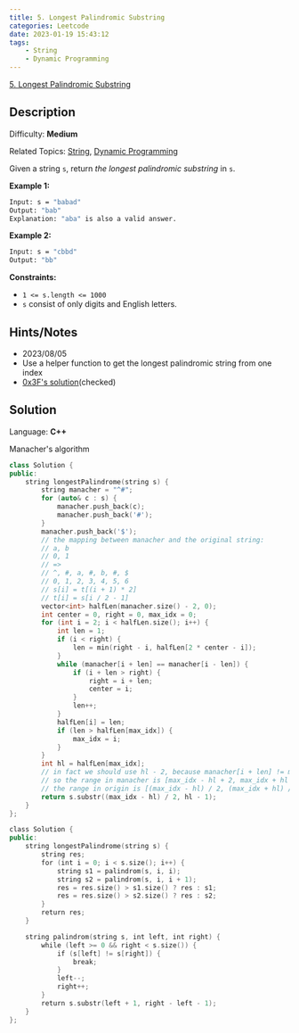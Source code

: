 ```yaml
---
title: 5. Longest Palindromic Substring
categories: Leetcode
date: 2023-01-19 15:43:12
tags:
    - String
    - Dynamic Programming
---
```


[5\. Longest Palindromic Substring](https://leetcode.com/problems/longest-palindromic-substring/)

## Description

Difficulty: **Medium**

Related Topics: [String](https://leetcode.com/tag/string/), [Dynamic Programming](https://leetcode.com/tag/dynamic-programming/)

Given a string `s`, return _the longest_ <span data-keyword="palindromic-string">_palindromic_</span> <span data-keyword="substring-nonempty">_substring_</span> in `s`.

**Example 1:**

```bash
Input: s = "babad"
Output: "bab"
Explanation: "aba" is also a valid answer.
```

**Example 2:**

```bash
Input: s = "cbbd"
Output: "bb"
```

**Constraints:**

* `1 <= s.length <= 1000`
* `s` consist of only digits and English letters.

## Hints/Notes

* 2023/08/05
* Use a helper function to get the longest palindromic string from one index
* [0x3F's solution](https://leetcode.cn/problems/longest-palindromic-substring/solutions/2958179/mo-ban-on-manacher-suan-fa-pythonjavacgo-t6cx/)(checked)

## Solution

Language: **C++**

Manacher's algorithm

```C++
class Solution {
public:
    string longestPalindrome(string s) {
        string manacher = "^#";
        for (auto& c : s) {
            manacher.push_back(c);
            manacher.push_back('#');
        }
        manacher.push_back('$');
        // the mapping between manacher and the original string:
        // a, b
        // 0, 1
        // =>
        // ^, #, a, #, b, #, $
        // 0, 1, 2, 3, 4, 5, 6
        // s[i] = t[(i + 1) * 2]
        // t[i] = s[i / 2 - 1]
        vector<int> halfLen(manacher.size() - 2, 0);
        int center = 0, right = 0, max_idx = 0;
        for (int i = 2; i < halfLen.size(); i++) {
            int len = 1;
            if (i < right) {
                len = min(right - i, halfLen[2 * center - i]);
            }
            while (manacher[i + len] == manacher[i - len]) {
                if (i + len > right) {
                    right = i + len;
                    center = i;
                }
                len++;
            }
            halfLen[i] = len;
            if (len > halfLen[max_idx]) {
                max_idx = i;
            }
        }
        int hl = halfLen[max_idx];
        // in fact we should use hl - 2, because manacher[i + len] != manacher[i - len] and the boundary is '#'
        // so the range in manacher is [max_idx - hl + 2, max_idx + hl - 2]
        // the range in origin is [(max_idx - hl) / 2, (max_idx + hl) / 2 - 2];
        return s.substr((max_idx - hl) / 2, hl - 1);
    }
};
```

```C++
class Solution {
public:
    string longestPalindrome(string s) {
        string res;
        for (int i = 0; i < s.size(); i++) {
            string s1 = palindrom(s, i, i);
            string s2 = palindrom(s, i, i + 1);
            res = res.size() > s1.size() ? res : s1;
            res = res.size() > s2.size() ? res : s2;
        }
        return res;
    }

    string palindrom(string s, int left, int right) {
        while (left >= 0 && right < s.size()) {
            if (s[left] != s[right]) {
                break;
            }
            left--;
            right++;
        }
        return s.substr(left + 1, right - left - 1);
    }
};
```
